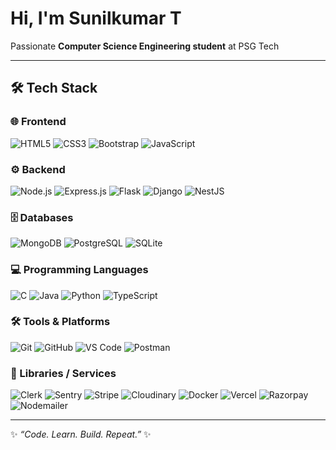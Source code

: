 # Hi, I'm Sunilkumar T  

Passionate **Computer Science Engineering student** at PSG Tech  

---

## 🛠️ Tech Stack  

### 🌐 Frontend  
![HTML5](https://img.shields.io/badge/-HTML5-E34F26?logo=html5&logoColor=white&style=flat) ![CSS3](https://img.shields.io/badge/-CSS3-1572B6?logo=css3&logoColor=white&style=flat) ![Bootstrap](https://img.shields.io/badge/-Bootstrap-7952B3?logo=bootstrap&logoColor=white&style=flat) ![JavaScript](https://img.shields.io/badge/-JavaScript-F7DF1E?logo=javascript&logoColor=black&style=flat)  

### ⚙️ Backend  
![Node.js](https://img.shields.io/badge/-Node.js-339933?logo=node.js&logoColor=white&style=flat) ![Express.js](https://img.shields.io/badge/-Express.js-000000?logo=express&logoColor=white&style=flat) ![Flask](https://img.shields.io/badge/-Flask-000000?logo=flask&logoColor=white&style=flat) ![Django](https://img.shields.io/badge/-Django-092E20?logo=django&logoColor=white&style=flat) ![NestJS](https://img.shields.io/badge/-NestJS-E0234E?logo=nestjs&logoColor=white&style=flat)  

### 🗄️ Databases  
![MongoDB](https://img.shields.io/badge/-MongoDB-47A248?logo=mongodb&logoColor=white&style=flat) ![PostgreSQL](https://img.shields.io/badge/-PostgreSQL-4169E1?logo=postgresql&logoColor=white&style=flat) ![SQLite](https://img.shields.io/badge/-SQLite-003B57?logo=sqlite&logoColor=white&style=flat)  

### 💻 Programming Languages  
![C](https://img.shields.io/badge/-C-A8B9CC?logo=c&logoColor=black&style=flat) ![Java](https://img.shields.io/badge/-Java-007396?logo=java&logoColor=white&style=flat) ![Python](https://img.shields.io/badge/-Python-3776AB?logo=python&logoColor=white&style=flat) ![TypeScript](https://img.shields.io/badge/-TypeScript-3178C6?logo=typescript&logoColor=white&style=flat)  

### 🛠️ Tools & Platforms  
![Git](https://img.shields.io/badge/-Git-F05032?logo=git&logoColor=white&style=flat) ![GitHub](https://img.shields.io/badge/-GitHub-181717?logo=github&logoColor=white&style=flat) ![VS Code](https://img.shields.io/badge/-VS%20Code-007ACC?logo=visual-studio-code&logoColor=white&style=flat) ![Postman](https://img.shields.io/badge/-Postman-FF6C37?logo=postman&logoColor=white&style=flat)  

### 🧩 Libraries / Services  
![Clerk](https://img.shields.io/badge/-Clerk-3B82F6?logo=clerk&logoColor=white&style=flat) ![Sentry](https://img.shields.io/badge/-Sentry-362D59?logo=sentry&logoColor=white&style=flat) ![Stripe](https://img.shields.io/badge/-Stripe-635BFF?logo=stripe&logoColor=white&style=flat) ![Cloudinary](https://img.shields.io/badge/-Cloudinary-3448C5?logo=cloudinary&logoColor=white&style=flat) ![Docker](https://img.shields.io/badge/-Docker-2496ED?logo=docker&logoColor=white&style=flat) ![Vercel](https://img.shields.io/badge/-Vercel-000000?logo=vercel&logoColor=white&style=flat) ![Razorpay](https://img.shields.io/badge/-Razorpay-02042B?logo=razorpay&logoColor=3395FF&style=flat) ![Nodemailer](https://img.shields.io/badge/-Nodemailer-339933?logo=gmail&logoColor=white&style=flat)  

---

✨ *“Code. Learn. Build. Repeat.”* ✨

